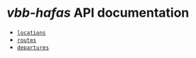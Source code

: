 # *vbb-hafas* API documentation

- [`locations`](locations.md)
- [`routes`](routes.md)
- [`departures`](departures.md)
